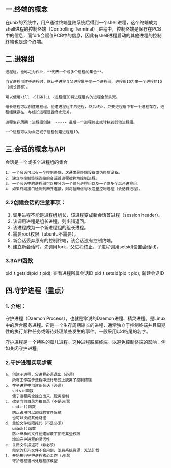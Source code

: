 # 

## 一.终端的概念

在unix的系统中，用户通过终端登陆系统后得到一个shell进程，这个终端成为shell进程的控制终端（Controlling Terminal）,进程中，控制终端是保存在PCB
中的信息，而fork会赋值PCB中的信息，因此有shell进程启动的其他进程的控制终端也是这个终端。


## 二.进程组
```
进程组，也称之为作业，**代表一个或多个进程的集合**。

当父进程创建子进程时，默认子进程与父进程属于同一个进程组，进程组ID为第一个进程的ID（组长进程）。

可以使用kill -SIGKILL -进程组ID将进程组内的进程全部杀死。

组长进程可以创建进程组，创建进程组中的进程，然后终止。只要进程组中有一个进程存在，进程组就存在，与组长进程是否终止无关。

进程生存周期：进程组创建  ----- 最后一个进程终止或转移到其他进程组。

一个进程可以为自己或子进程创建进程组ID。

```

## 三.会话的概念与API

会话是一个或多个进程组的集合

```
1. 一个会话可以有一个控制终端，这通常是终端设备或伪终端设备。
2. 建立与控制终端连接的会话首进程被称为控制进程。
3. 一个会话中的进程组可以被分为一个前台进程组以及一个或多个后台进程组。
4. 如果终端接口检测到断开连接，则将挂断信号发送至控制进程（会话首进程）。

```

### 3.2创建会话的注意事项：

1. 调用进程不能是进程组组长，该进程变成新会话首进程（session header）。
2. 该调用进程是组长进程，则出错返回。
3. 该进程成为一个新进程组的组长进程。
4. 需要root权限（ubuntu不需要）。
5. 新会话丢弃原有的控制终端，该会话没有控制终端。
6. 建立新会话时，先调用fork，父进程终止，子进程调用setsid(设置会话id)。



### 3.3API函数

pid_t getsid(pid_t pid); 查看进程所属会话ID
pid_t setsid(pid_t pid); 新建会话ID

## 四.守护进程（重点）

### 1. 介绍：
守护进程（Daemon Process），也就是常说的Daemon进程、精灵进程。是Linux中的后台服务进程。它是一个生存周期较长的进程，通常独立于控制终端并且周期性的执行某种任务或等待处理某些发生的事件。一般采用以d结尾的名字。

守护进程是一个特殊的孤儿进程。这种进程脱离终端。以避免控制终端的影响：例如关闭守护进程。

### 2.守护进程实现步骤
```
a. 创建子进程，父进程必须退出（必须）
   所有工作在子进程中进行形式上脱离了控制终端
b. 在子进程中创建新会话（必须）
   setsid函数
   使子进程完全独立出来，脱离控制
c. 改变当前目录为根目录（不是必须）
   chdir()函数
   防止占用可以卸载的文件系统
   也可以换成其他路径
d. 重设文件权限掩码（不是必须）
   umask()函数
   防止继承的文件创建屏蔽字拒绝某些权限
   增加守护进程的灵活性
e. 关闭文件描述符（非必须）
   继承的打开文件不会用到，浪费系统资源，无法卸载
f. 开始执行守护进程核心工作（必须）
   守护进程退出处理程序模型
```



